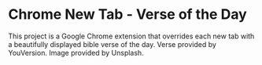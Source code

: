 # Chrome New Tab - Verse of the Day
This project is a Google Chrome extension that overrides each new tab with a beautifully displayed bible verse of the day. Verse provided by YouVersion. Image provided by Unsplash.
